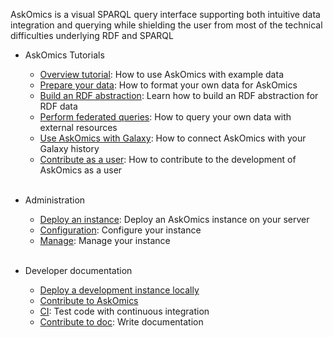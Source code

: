 AskOmics is a visual SPARQL query interface supporting both intuitive data integration and querying while shielding the user from most of the technical difficulties underlying RDF and SPARQL

- AskOmics Tutorials
    - [Overview tutorial](tutorial.md): How to use AskOmics with example data
    - [Prepare your data](data.md): How to format your own data for AskOmics
    - [Build an RDF abstraction](abstraction.md): Learn how to build an RDF abstraction for RDF data
    - [Perform federated queries](federation.md): How to query your own data with external resources
    - [Use AskOmics with Galaxy](galaxy.md): How to connect AskOmics with your Galaxy history
    - [Contribute as a user](issues.md): How to contribute to the development of AskOmics as a user
<br /><br />

- Administration
    - [Deploy an instance](production-deployment.md): Deploy an AskOmics instance on your server
    - [Configuration](configure.md): Configure your instance
    - [Manage](manage.md): Manage your instance
<br /><br />

- Developer documentation
    - [Deploy a development instance locally](dev-deployment.md)
    - [Contribute to AskOmics](contribute.md)
    - [CI](ci.md): Test code with continuous integration
    - [Contribute to doc](docs.md): Write documentation
